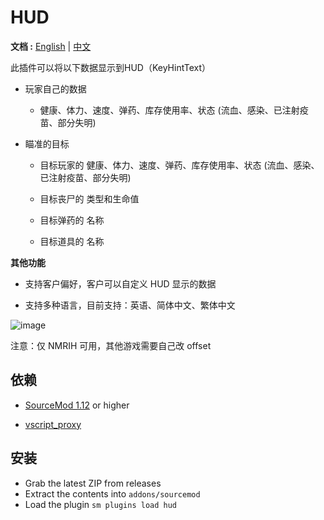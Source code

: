 # HUD

**文档 :**  [English](./readme.md) | [中文](./readme-chi.md)

此插件可以将以下数据显示到HUD（KeyHintText）

- 玩家自己的数据

    - 健康、体力、速度、弹药、库存使用率、状态 (流血、感染、已注射疫苗、部分失明)

- 瞄准的目标

    - 目标玩家的 健康、体力、速度、弹药、库存使用率、状态 (流血、感染、已注射疫苗、部分失明)

    - 目标丧尸的 类型和生命值

    - 目标弹药的 名称

    - 目标道具的 名称


**其他功能**

- 支持客户偏好，客户可以自定义 HUD 显示的数据

- 支持多种语言，目前支持：英语、简体中文、繁体中文


![image](./img/Img_230910_011443.png)

注意：仅 NMRIH 可用，其他游戏需要自己改 offset


## 依赖

- [SourceMod 1.12](https://www.sourcemod.net/downloads.php?branch=stable) or higher

- [vscript_proxy](https://github.com/dysphie/nmrih-vscript-proxy/blob/main/vscript_proxy.inc)

## 安装
- Grab the latest ZIP from releases
- Extract the contents into `addons/sourcemod`
- Load the plugin `sm plugins load hud`
